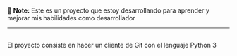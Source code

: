 # 


:memo: **Note:** Este es un proyecto que estoy desarrollando para aprender
  y mejorar mis habilidades como desarrollador

-------

## 


El proyecto consiste en hacer un cliente de Git con el lenguaje Python 3
